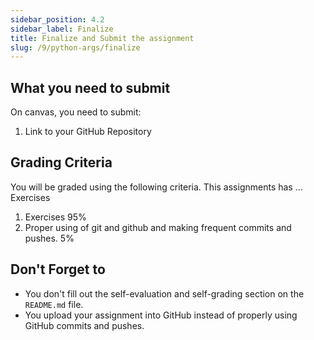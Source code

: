 ```yaml
---
sidebar_position: 4.2
sidebar_label: Finalize
title: Finalize and Submit the assignment
slug: /9/python-args/finalize
---
```


## What you need to submit

On canvas, you need to submit:

1. Link to your GitHub Repository

## Grading Criteria

You will be graded using the following criteria.
This assignments has ... Exercises

1. Exercises 95%
2. Proper using of git and github and making frequent commits and pushes. 5%

## Don't Forget to

* You don't fill out the self-evaluation and self-grading section on the `README.md` file.
* You upload your assignment into GitHub instead of properly using GitHub commits and pushes.
